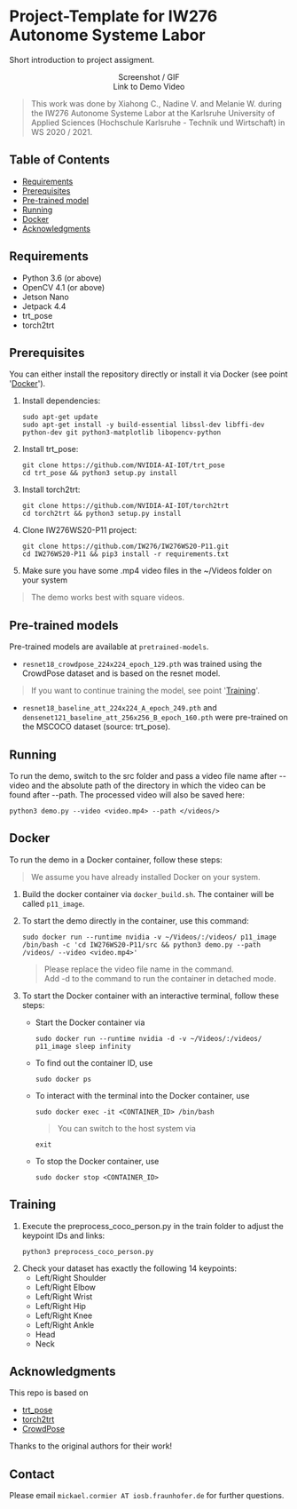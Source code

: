 # Project-Template for IW276 Autonome Systeme Labor

Short introduction to project assigment.

<p align="center">
  Screenshot / GIF <br />
  Link to Demo Video
</p>

> This work was done by Xiahong C., Nadine V. and Melanie W. during the IW276 Autonome Systeme Labor at the Karlsruhe University of Applied Sciences (Hochschule Karlsruhe - Technik und Wirtschaft) in WS 2020 / 2021. 

## Table of Contents

* [Requirements](#requirements)
* [Prerequisites](#prerequisites)
* [Pre-trained model](#pre-trained-model)
* [Running](#running)
* [Docker](#Docker)
* [Acknowledgments](#acknowledgments)

## Requirements
* Python 3.6 (or above)
* OpenCV 4.1 (or above)
* Jetson Nano
* Jetpack 4.4
* trt_pose
* torch2trt

## Prerequisites
You can either install the repository directly or install it via Docker (see point '[Docker](#Docker)').

1. Install dependencies:
    ```
    sudo apt-get update
    sudo apt-get install -y build-essential libssl-dev libffi-dev python-dev git python3-matplotlib libopencv-python
    ```
2. Install trt_pose:
    ```
    git clone https://github.com/NVIDIA-AI-IOT/trt_pose
    cd trt_pose && python3 setup.py install
    ```
3. Install torch2trt:
    ```
    git clone https://github.com/NVIDIA-AI-IOT/torch2trt
    cd torch2trt && python3 setup.py install
    ```
4. Clone IW276WS20-P11 project:
    ```
    git clone https://github.com/IW276/IW276WS20-P11.git
    cd IW276WS20-P11 && pip3 install -r requirements.txt
    ``` 
5. Make sure you have some .mp4 video files in the ~/Videos folder on your system
  > The demo works best with square videos.

    
## Pre-trained models

Pre-trained models are available at ```pretrained-models```.
* ``resnet18_crowdpose_224x224_epoch_129.pth`` was trained using the CrowdPose dataset and is based on the resnet model.
> If you want to continue training the model, see point '[Training](#Training)'.

* ``resnet18_baseline_att_224x224_A_epoch_249.pth`` and ``densenet121_baseline_att_256x256_B_epoch_160.pth`` were pre-trained on the MSCOCO dataset (source: trt_pose).

## Running

To run the demo, switch to the src folder and pass a video file name after --video and the absolute path of the directory in which the video can be found after --path. The processed video will also be saved here:
```
python3 demo.py --video <video.mp4> --path </videos/>
```
## Docker

To run the demo in a Docker container, follow these steps:
> We assume you have already installed Docker on your system.

1. Build the docker container via ```docker_build.sh```. The container will be called ```p11_image```.
2. To start the demo directly in the container, use this command:
    ```
    sudo docker run --runtime nvidia -v ~/Videos/:/videos/ p11_image /bin/bash -c 'cd IW276WS20-P11/src && python3 demo.py --path /videos/ --video <video.mp4>'
    ```
   > Please replace the video file name in the command.                                                                                                                                                                                                                                            
   > Add -d to the command to run the container in detached mode.                                                                                                                                                                                                                                                  
                                                                                                                                                                                                                                                     
3. To start the Docker container with an interactive terminal, follow these steps:
    * Start the Docker container via
        ```
        sudo docker run --runtime nvidia -d -v ~/Videos/:/videos/ p11_image sleep infinity
        ```
   * To find out the container ID, use
        ```
        sudo docker ps 
        ```
   * To interact with the terminal into the Docker container, use
        ```
        sudo docker exec -it <CONTAINER_ID> /bin/bash 
        ```
     > You can switch to the host system via 
        ```
        exit
        ```                                                                                                                                                                                                                                                                                          
   * To stop the Docker container, use
        ```
        sudo docker stop <CONTAINER_ID>
        ```

## Training

1. Execute the preprocess_coco_person.py in the train folder to adjust the keypoint IDs and links:
    ```
    python3 preprocess_coco_person.py
    ```
2. Check your dataset has exactly the following 14 keypoints:
    * Left/Right Shoulder 
    * Left/Right Elbow
    * Left/Right Wrist
    * Left/Right Hip
    * Left/Right Knee
    * Left/Right Ankle
    * Head
    * Neck

## Acknowledgments

This repo is based on
* [trt_pose](https://github.com/NVIDIA-AI-IOT/trt_pose)
* [torch2trt](https://github.com/NVIDIA-AI-IOT/torch2trt)
* [CrowdPose](https://github.com/Jeff-sjtu/CrowdPose)

Thanks to the original authors for their work!

## Contact
Please email `mickael.cormier AT iosb.fraunhofer.de` for further questions.
